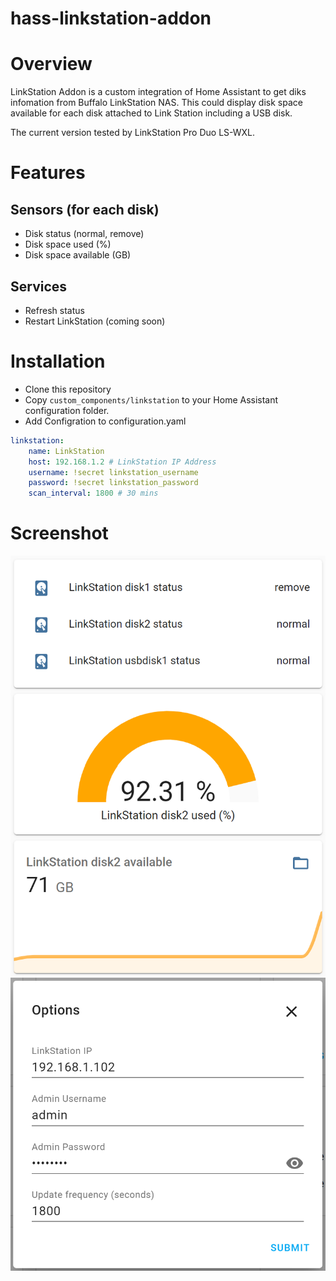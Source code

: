 # hass-linkstation-addon

# Overview

LinkStation Addon is a custom integration of Home Assistant to get diks infomation from Buffalo LinkStation NAS. This could display disk space available for each disk attached to Link Station including a USB disk. 

The current version tested by LinkStation Pro Duo LS-WXL. 

# Features

## Sensors (for each disk)
- Disk status (normal, remove)
- Disk space used (%)
- Disk space available (GB)

## Services
- Refresh status
- Restart LinkStation (coming soon)

# Installation
- Clone this repository
- Copy `custom_components/linkstation` to your Home Assistant configuration folder. 
- Add Configration to configuration.yaml

``` yaml
linkstation:
    name: LinkStation
    host: 192.168.1.2 # LinkStation IP Address
    username: !secret linkstation_username
    password: !secret linkstation_password
    scan_interval: 1800 # 30 mins
```

# Screenshot
![ui entities screenshot](docs\screenshot-entities-ui.png)
![configuration sceenshot](docs\screenshot-configuration.png)